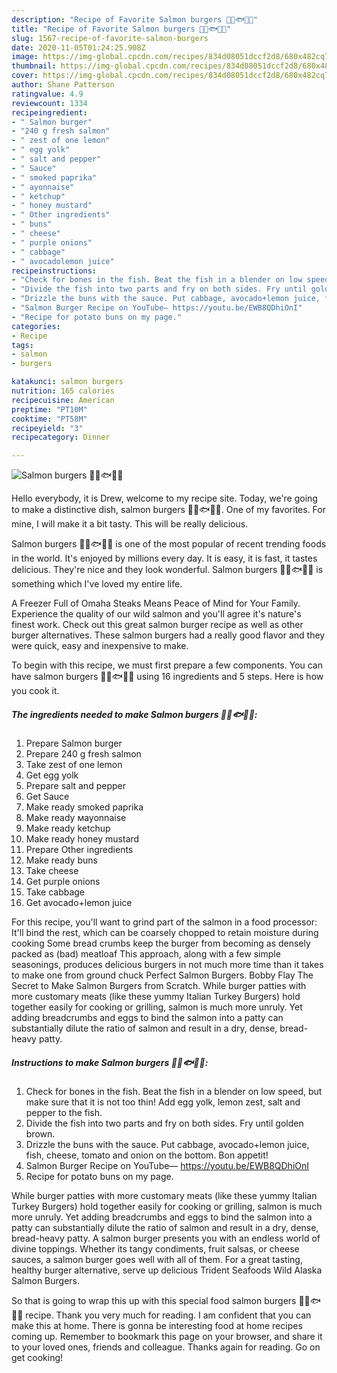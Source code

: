 ```yaml
---
description: "Recipe of Favorite Salmon burgers 🥬🥑🐟🧀🍅"
title: "Recipe of Favorite Salmon burgers 🥬🥑🐟🧀🍅"
slug: 1567-recipe-of-favorite-salmon-burgers
date: 2020-11-05T01:24:25.908Z
image: https://img-global.cpcdn.com/recipes/834d08051dccf2d8/680x482cq70/salmon-burgers-🥬🥑🐟🧀🍅-recipe-main-photo.jpg
thumbnail: https://img-global.cpcdn.com/recipes/834d08051dccf2d8/680x482cq70/salmon-burgers-🥬🥑🐟🧀🍅-recipe-main-photo.jpg
cover: https://img-global.cpcdn.com/recipes/834d08051dccf2d8/680x482cq70/salmon-burgers-🥬🥑🐟🧀🍅-recipe-main-photo.jpg
author: Shane Patterson
ratingvalue: 4.9
reviewcount: 1334
recipeingredient:
- " Salmon burger"
- "240 g fresh salmon"
- " zest of one lemon"
- " egg yolk"
- " salt and pepper"
- " Sauce"
- " smoked paprika"
- " ayonnaise"
- " ketchup"
- " honey mustard"
- " Other ingredients"
- " buns"
- " cheese"
- " purple onions"
- " cabbage"
- " avocadolemon juice"
recipeinstructions:
- "Check for bones in the fish. Beat the fish in a blender on low speed, but make sure that it is not too thin! Add egg yolk, lemon zest, salt and pepper to the fish."
- "Divide the fish into two parts and fry on both sides. Fry until golden brown."
- "Drizzle the buns with the sauce. Put cabbage, avocado+lemon juice, fish, cheese, tomato and onion on the bottom. Bon appetit!"
- "Salmon Burger Recipe on YouTube— https://youtu.be/EWB8QDhiOnI"
- "Recipe for potato buns on my page."
categories:
- Recipe
tags:
- salmon
- burgers

katakunci: salmon burgers 
nutrition: 165 calories
recipecuisine: American
preptime: "PT10M"
cooktime: "PT58M"
recipeyield: "3"
recipecategory: Dinner

---
```



![Salmon burgers 🥬🥑🐟🧀🍅](https://img-global.cpcdn.com/recipes/834d08051dccf2d8/680x482cq70/salmon-burgers-🥬🥑🐟🧀🍅-recipe-main-photo.jpg)

Hello everybody, it is Drew, welcome to my recipe site. Today, we're going to make a distinctive dish, salmon burgers 🥬🥑🐟🧀🍅. One of my favorites. For mine, I will make it a bit tasty. This will be really delicious.

Salmon burgers 🥬🥑🐟🧀🍅 is one of the most popular of recent trending foods in the world. It's enjoyed by millions every day. It is easy, it is fast, it tastes delicious. They're nice and they look wonderful. Salmon burgers 🥬🥑🐟🧀🍅 is something which I've loved my entire life.

A Freezer Full of Omaha Steaks Means Peace of Mind for Your Family. Experience the quality of our wild salmon and you&#39;ll agree it&#39;s nature&#39;s finest work. Check out this great salmon burger recipe as well as other burger alternatives. These salmon burgers had a really good flavor and they were quick, easy and inexpensive to make.


To begin with this recipe, we must first prepare a few components. You can have salmon burgers 🥬🥑🐟🧀🍅 using 16 ingredients and 5 steps. Here is how you cook it.

<!--inarticleads1-->

##### The ingredients needed to make Salmon burgers 🥬🥑🐟🧀🍅:

1. Prepare  Salmon burger
1. Prepare 240 g fresh salmon
1. Take  zest of one lemon
1. Get  egg yolk
1. Prepare  salt and pepper
1. Get  Sauce
1. Make ready  smoked paprika
1. Make ready  мayonnaise
1. Make ready  ketchup
1. Make ready  honey mustard
1. Prepare  Other ingredients
1. Make ready  buns
1. Take  cheese
1. Get  purple onions
1. Take  cabbage
1. Get  avocado+lemon juice


For this recipe, you&#39;ll want to grind part of the salmon in a food processor: It&#39;ll bind the rest, which can be coarsely chopped to retain moisture during cooking Some bread crumbs keep the burger from becoming as densely packed as (bad) meatloaf This approach, along with a few simple seasonings, produces delicious burgers in not much more time than it takes to make one from ground chuck Perfect Salmon Burgers. Bobby Flay The Secret to Make Salmon Burgers from Scratch. While burger patties with more customary meats (like these yummy Italian Turkey Burgers) hold together easily for cooking or grilling, salmon is much more unruly. Yet adding breadcrumbs and eggs to bind the salmon into a patty can substantially dilute the ratio of salmon and result in a dry, dense, bread-heavy patty. 

<!--inarticleads2-->

##### Instructions to make Salmon burgers 🥬🥑🐟🧀🍅:

1. Check for bones in the fish. Beat the fish in a blender on low speed, but make sure that it is not too thin! Add egg yolk, lemon zest, salt and pepper to the fish.
1. Divide the fish into two parts and fry on both sides. Fry until golden brown.
1. Drizzle the buns with the sauce. Put cabbage, avocado+lemon juice, fish, cheese, tomato and onion on the bottom. Bon appetit!
1. Salmon Burger Recipe on YouTube— https://youtu.be/EWB8QDhiOnI
1. Recipe for potato buns on my page.


While burger patties with more customary meats (like these yummy Italian Turkey Burgers) hold together easily for cooking or grilling, salmon is much more unruly. Yet adding breadcrumbs and eggs to bind the salmon into a patty can substantially dilute the ratio of salmon and result in a dry, dense, bread-heavy patty. A salmon burger presents you with an endless world of divine toppings. Whether its tangy condiments, fruit salsas, or cheese sauces, a salmon burger goes well with all of them. For a great tasting, healthy burger alternative, serve up delicious Trident Seafoods Wild Alaska Salmon Burgers. 

So that is going to wrap this up with this special food salmon burgers 🥬🥑🐟🧀🍅 recipe. Thank you very much for reading. I am confident that you can make this at home. There is gonna be interesting food at home recipes coming up. Remember to bookmark this page on your browser, and share it to your loved ones, friends and colleague. Thanks again for reading. Go on get cooking!
